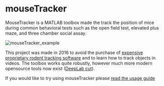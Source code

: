 # mouseTracker
MouseTracker is a MATLAB toolbox made the track the position of mice during common behavioral tests such as the open field test, elevated plus maze, and three chamber social assay.

![mouseTracker_example](docs/graphics/mouseTracker_example.gif)

This project was made in 2016 to avoid the purchase of [expensive proprietary rodent tracking software](http://www.anymaze.co.uk/anymaze-developing-countries-licence.htm) and to learn how to track objects in videos. The toolbox works quite robustly, however much more modern opensource tools now exist ([DeepLab cut](https://github.com/AlexEMG/DeepLabCut)).

If you would like to try using mouseTracker please [read the usage guide](docs/README.md)

